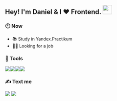 <h2>Hey! I'm Daniel & I ❤️ Frontend. <img src="https://i.imgur.com/nRiflC0.gif" width="30"></h2>

<h3>🕛 Now</h3>

- 📚 Study in Yandex.Practikum
- 👨‍💻 Looking for a job

<h3>🔨 Tools</h3>
<p><img src="https://img.shields.io/badge/HTML-239120?style=for-the-badge&logo=html5&logoColor=white" /><img src="https://img.shields.io/badge/CSS3-1572B6?style=for-the-badge&logo=css3&logoColor=white" /><img src="https://img.shields.io/badge/JavaScript-323330?style=for-the-badge&logo=javascript&logoColor=white" /><img src="https://img.shields.io/badge/React-20232A?style=for-the-badge&logo=react&logoColor=white" /></p>

<h3>✍️ Text me</h3>
<a href="https://t.me/danielKhrenov" target="_blank"><img src="https://img.shields.io/badge/Telegram-2CA5E0?style=for-the-badge&logo=telegram&logoColor=white"/></a>
<a href="mailto:klaven011@gmail.com?subject=From Git"><img src="https://img.shields.io/badge/Gmail-D14836?style=for-the-badge&logo=gmail&logoColor=white" /></a>
